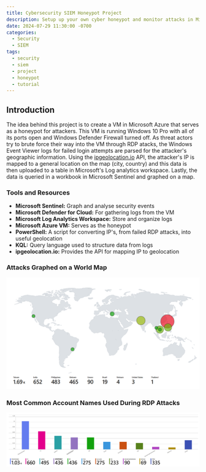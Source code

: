 ```yaml
---
title: Cybersecurity SIEM Honeypot Project
description: Setup up your own cyber honeypot and monitor attacks in Microsoft Sentinel (SIEM) 
date: 2024-07-29 11:30:00 -0700
categories:
  - Security
  - SIEM
tags:
  - security
  - siem
  - project
  - honeypot
  - tutorial
---
```


## Introduction

The idea behind this project is to create a VM in Microsoft Azure that serves as a honeypot for attackers. This VM is running Windows 10 Pro with all of its ports open and Windows Defender Firewall turned off. As threat actors try to brute force their way into the VM through RDP atacks, the Windows Event Viewer logs for failed login attempts are parsed for the attacker's geographic information. Using the [ipgeolocation.io](https://app.ipgeolocation.io/) API, the attacker's IP is mapped to a general location on the map (city, country) and this data is then uploaded to a table in Microsoft's Log analytics workspace. Lastly, the data is queried in a workbook in Microsoft Sentinel and graphed on a map.

### Tools and Resources

- **Microsoft Sentinel:** Graph and analyse security events
- **Microsoft Defender for Cloud:** For gathering logs from the VM
- **Microsoft Log Analytics Workspace:** Store and organize logs  
- **Microsoft Azure VM:** Serves as the honeypot
- **PowerShell:** A script for converting IP's, from failed RDP attacks, into useful geolocation
- **KQL:** Query language used to structure data from logs
- **ipgeolocation.io:** Provides the API for mapping IP to geolocation

### Attacks Graphed on a World Map

![Failed RDP Attacks Graphed](/assets/img/blog/failed_rdp_geo_graph.png)

### Most Common Account Names Used During RDP Attacks

![Failed RDP Attacks Bar Graphed](/assets/img/blog/failed_rdp_bar_graph.png)